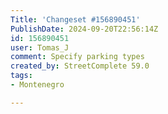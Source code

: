 ```yaml
---
Title: 'Changeset #156890451'
PublishDate: 2024-09-20T22:56:14Z
id: 156890451
user: Tomas_J
comment: Specify parking types
created_by: StreetComplete 59.0
tags:
- Montenegro

---
```

